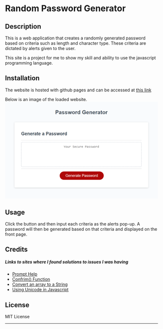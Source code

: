 # Random Password Generator

## Description

This is a web application that creates a randomly generated password based on criteria such as length and character type. These criteria are dictated by alerts given to the user.  

This site is a project for me to show my skill and ability to use the javascript programming language.

## Installation

The website is hosted with github pages and can be accessed at [this link](https://blakee-37.github.io/Challenge-2/)

Below is an image of the loaded website.
![pre-loaded Website](./assets/deployed-website.png)

## Usage

Click the button and then input each criteria as the alerts pop-up. A password will then be generated based on that criteria and displayed on the front page. 

## Credits
##### Links to sites where I found solutions to issues I was having
* [Prompt Help](https://www.w3schools.com/js/js_popup.asp)
* [Confrim() Function](https://www.w3schools.com/jsref/met_win_confirm.asp)
* [Convert an array to a String](https://herewecode.io/blog/array-to-string-without-commas-javascript/#:~:text=In%20JavaScript%2C%20all%20arrays%20have,all%20the%20array%20elements%20concatenated.)
* [Using Unicode in Javascript](https://www.educative.io/answers/how-to-insert-unicode-in-javascript)

## License

MIT License

---